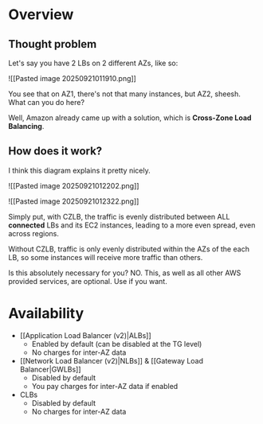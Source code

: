 # Overview
## Thought problem
Let's say you have 2 LBs on 2 different AZs, like so:

![[Pasted image 20250921011910.png]]

You see that on AZ1, there's not that many instances, but AZ2, sheesh. What can you do here?

Well, Amazon already came up with a solution, which is **Cross-Zone Load Balancing**.
## How does it work?
I think this diagram explains it pretty nicely.

![[Pasted image 20250921012202.png]]

![[Pasted image 20250921012322.png]]

Simply put, with CZLB, the traffic is evenly distributed between ALL **connected** LBs and its EC2 instances, leading to a more even spread, even across regions.

Without CZLB, traffic is only evenly distributed within the AZs of the each LB, so some instances will receive more traffic than others. 

Is this absolutely necessary for you? NO.
This, as well as all other AWS provided services, are optional. Use if you want.

# Availability
- [[Application Load Balancer (v2)|ALBs]]
	- Enabled by default (can be disabled at the TG level)
	- No charges for inter-AZ data
- [[Network Load Balancer (v2)|NLBs]] & [[Gateway Load Balancer|GWLBs]]
	- Disabled by default
	- You pay charges for inter-AZ data if enabled
- CLBs
	- Disabled by default
	- No charges for inter-AZ data